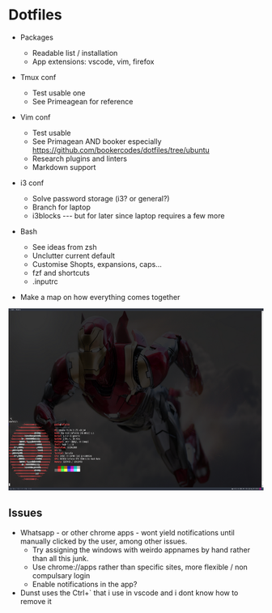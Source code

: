 # Dotfiles 

- Packages
    - Readable list / installation
    - App extensions: vscode, vim, firefox
- Tmux conf
    - Test usable one
    - See Primeagean for reference
- Vim conf
    - Test usable
    - See Primagean AND booker especially https://github.com/bookercodes/dotfiles/tree/ubuntu
    - Research plugins and linters
    - Markdown support
- i3 conf
    - Solve password storage (i3? or general?)
    - Branch for laptop
    - i3blocks --- but for later since laptop requires a few more
- Bash
    - See ideas from zsh
    - Unclutter current default  
    - Customise Shopts, expansions, caps...
    - fzf and shortcuts
    - .inputrc

- Make a map on how everything comes together


<img src="./.docs/preview.png" width="640" height="360" />


## Issues

- Whatsapp - or other chrome apps - wont yield notifications until manually clicked by the user, among other issues.
    - Try assigning the windows with weirdo appnames by hand rather than all this junk.
    - Use chrome://apps rather than specific sites, more flexible / non compulsary login
    - Enable notifications in the app?
- Dunst uses the Ctrl+` that i use in vscode and i dont know how to remove it